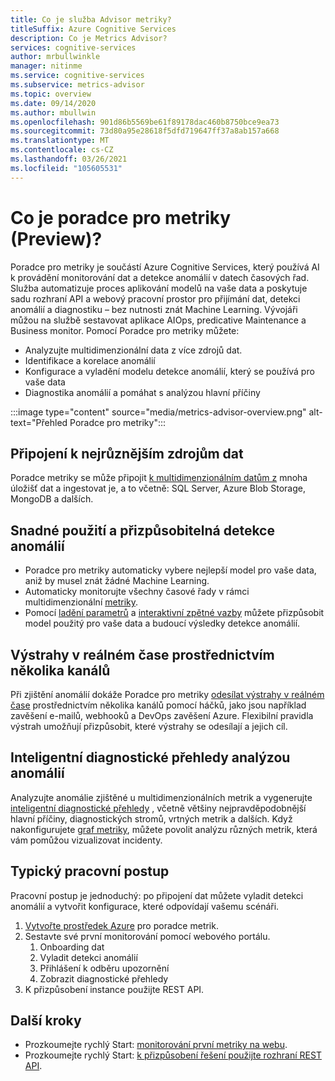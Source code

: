 ```yaml
---
title: Co je služba Advisor metriky?
titleSuffix: Azure Cognitive Services
description: Co je Metrics Advisor?
services: cognitive-services
author: mrbullwinkle
manager: nitinme
ms.service: cognitive-services
ms.subservice: metrics-advisor
ms.topic: overview
ms.date: 09/14/2020
ms.author: mbullwin
ms.openlocfilehash: 901d86b5569be61f89178dac460b8750bce9ea73
ms.sourcegitcommit: 73d80a95e28618f5dfd719647ff37a8ab157a668
ms.translationtype: MT
ms.contentlocale: cs-CZ
ms.lasthandoff: 03/26/2021
ms.locfileid: "105605531"
---
```

# <a name="what-is-metrics-advisor-preview"></a>Co je poradce pro metriky (Preview)? 

Poradce pro metriky je součástí Azure Cognitive Services, který používá AI k provádění monitorování dat a detekce anomálií v datech časových řad. Služba automatizuje proces aplikování modelů na vaše data a poskytuje sadu rozhraní API a webový pracovní prostor pro přijímání dat, detekci anomálií a diagnostiku – bez nutnosti znát Machine Learning. Vývojáři můžou na službě sestavovat aplikace AIOps, predicative Maintenance a Business monitor. Pomocí Poradce pro metriky můžete:

* Analyzujte multidimenzionální data z více zdrojů dat.
* Identifikace a korelace anomálií
* Konfigurace a vyladění modelu detekce anomálií, který se používá pro vaše data
* Diagnostika anomálií a pomáhat s analýzou hlavní příčiny

:::image type="content" source="media/metrics-advisor-overview.png" alt-text="Přehled Poradce pro metriky":::

## <a name="connect-to-a-variety-of-data-sources"></a>Připojení k nejrůznějším zdrojům dat

Poradce metriky se může připojit [k multidimenzionálním datům z](how-tos/onboard-your-data.md) mnoha úložišť dat a ingestovat je, a to včetně: SQL Server, Azure Blob Storage, MongoDB a dalších.

## <a name="easy-to-use-and-customizable-anomaly-detection"></a>Snadné použití a přizpůsobitelná detekce anomálií

* Poradce pro metriky automaticky vybere nejlepší model pro vaše data, aniž by musel znát žádné Machine Learning.
* Automaticky monitorujte všechny časové řady v rámci multidimenzionální [metriky](glossary.md#multi-dimensional-metric).
* Pomocí [ladění parametrů](how-tos/configure-metrics.md) a [interaktivní zpětné vazby](how-tos/anomaly-feedback.md) můžete přizpůsobit model použitý pro vaše data a budoucí výsledky detekce anomálií.

## <a name="real-time-alerts-through-multiple-channels"></a>Výstrahy v reálném čase prostřednictvím několika kanálů

Při zjištění anomálií dokáže Poradce pro metriky [odesílat výstrahy v reálném čase](how-tos/alerts.md) prostřednictvím několika kanálů pomocí háčků, jako jsou například zavěšení e-mailů, webhooků a DevOps zavěšení Azure. Flexibilní pravidla výstrah umožňují přizpůsobit, které výstrahy se odesílají a jejich cíl.

## <a name="smart-diagnostic-insights-by-analyzing-anomalies"></a>Inteligentní diagnostické přehledy analýzou anomálií

Analyzujte anomálie zjištěné u multidimenzionálních metrik a vygenerujte [inteligentní diagnostické přehledy](how-tos/diagnose-incident.md) , včetně většiny nejpravděpodobnější hlavní příčiny, diagnostických stromů, vrtných metrik a dalších. Když nakonfigurujete [graf metriky](how-tos/metrics-graph.md), můžete povolit analýzu různých metrik, která vám pomůžou vizualizovat incidenty.


## <a name="typical-workflow"></a>Typický pracovní postup

Pracovní postup je jednoduchý: po připojení dat můžete vyladit detekci anomálií a vytvořit konfigurace, které odpovídají vašemu scénáři.

1. [Vytvořte prostředek Azure](https://go.microsoft.com/fwlink/?linkid=2142156) pro poradce metrik. 
2. Sestavte své první monitorování pomocí webového portálu.
    1. Onboarding dat
    2. Vyladit detekci anomálií
    3. Přihlášení k odběru upozornění
    4. Zobrazit diagnostické přehledy
3. K přizpůsobení instance použijte REST API.

## <a name="next-steps"></a>Další kroky

* Prozkoumejte rychlý Start: [monitorování první metriky na webu](quickstarts/web-portal.md).
* Prozkoumejte rychlý Start: [k přizpůsobení řešení použijte rozhraní REST API](./quickstarts/rest-api-and-client-library.md).
